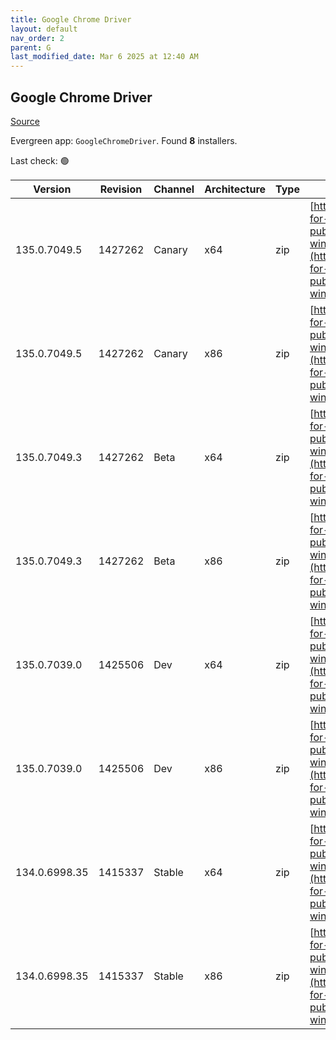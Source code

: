 ```yaml
---
title: Google Chrome Driver
layout: default
nav_order: 2
parent: G
last_modified_date: Mar 6 2025 at 12:40 AM
---
```


## Google Chrome Driver

[Source](https://googlechromelabs.github.io/chrome-for-testing/)

Evergreen app: `GoogleChromeDriver`. Found **8** installers.

Last check: 🟢

| Version       | Revision | Channel | Architecture | Type | URI                                                                                                                                                                                                        |
| ------------- | -------- | ------- | ------------ | ---- | ---------------------------------------------------------------------------------------------------------------------------------------------------------------------------------------------------------- |
| 135.0.7049.5  | 1427262  | Canary  | x64          | zip  | [https://storage.googleapis.com/chrome-for-testing-public/135.0.7049.5/win64/chromedriver-win64.zip](https://storage.googleapis.com/chrome-for-testing-public/135.0.7049.5/win64/chromedriver-win64.zip)   |
| 135.0.7049.5  | 1427262  | Canary  | x86          | zip  | [https://storage.googleapis.com/chrome-for-testing-public/135.0.7049.5/win32/chromedriver-win32.zip](https://storage.googleapis.com/chrome-for-testing-public/135.0.7049.5/win32/chromedriver-win32.zip)   |
| 135.0.7049.3  | 1427262  | Beta    | x64          | zip  | [https://storage.googleapis.com/chrome-for-testing-public/135.0.7049.3/win64/chromedriver-win64.zip](https://storage.googleapis.com/chrome-for-testing-public/135.0.7049.3/win64/chromedriver-win64.zip)   |
| 135.0.7049.3  | 1427262  | Beta    | x86          | zip  | [https://storage.googleapis.com/chrome-for-testing-public/135.0.7049.3/win32/chromedriver-win32.zip](https://storage.googleapis.com/chrome-for-testing-public/135.0.7049.3/win32/chromedriver-win32.zip)   |
| 135.0.7039.0  | 1425506  | Dev     | x64          | zip  | [https://storage.googleapis.com/chrome-for-testing-public/135.0.7039.0/win64/chromedriver-win64.zip](https://storage.googleapis.com/chrome-for-testing-public/135.0.7039.0/win64/chromedriver-win64.zip)   |
| 135.0.7039.0  | 1425506  | Dev     | x86          | zip  | [https://storage.googleapis.com/chrome-for-testing-public/135.0.7039.0/win32/chromedriver-win32.zip](https://storage.googleapis.com/chrome-for-testing-public/135.0.7039.0/win32/chromedriver-win32.zip)   |
| 134.0.6998.35 | 1415337  | Stable  | x64          | zip  | [https://storage.googleapis.com/chrome-for-testing-public/134.0.6998.35/win64/chromedriver-win64.zip](https://storage.googleapis.com/chrome-for-testing-public/134.0.6998.35/win64/chromedriver-win64.zip) |
| 134.0.6998.35 | 1415337  | Stable  | x86          | zip  | [https://storage.googleapis.com/chrome-for-testing-public/134.0.6998.35/win32/chromedriver-win32.zip](https://storage.googleapis.com/chrome-for-testing-public/134.0.6998.35/win32/chromedriver-win32.zip) |
